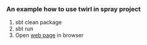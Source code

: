 ### An example how to use twirl in spray project

1. sbt clean package
2. sbt run
3. Open [web page] in browser 

[web page]: http://localhost:8085 